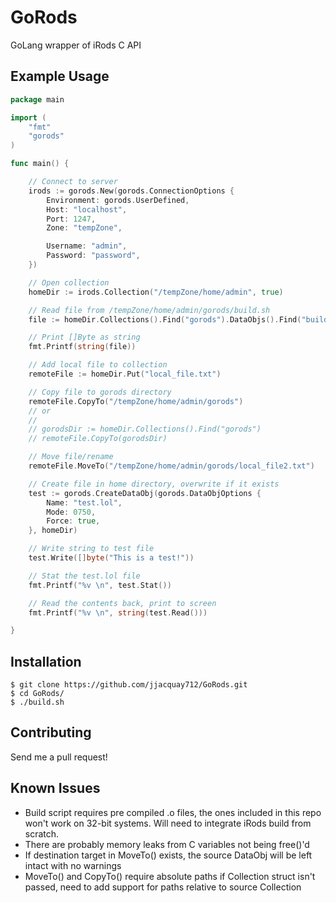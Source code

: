 # GoRods
GoLang wrapper of iRods C API

## Example Usage

```go
package main

import (
	"fmt"
	"gorods"
)

func main() {

	// Connect to server
	irods := gorods.New(gorods.ConnectionOptions {
		Environment: gorods.UserDefined,
		Host: "localhost",
		Port: 1247,
		Zone: "tempZone",

		Username: "admin",
		Password: "password",
	})

	// Open collection
	homeDir := irods.Collection("/tempZone/home/admin", true)

	// Read file from /tempZone/home/admin/gorods/build.sh
	file := homeDir.Collections().Find("gorods").DataObjs().Find("build.sh").Read()

	// Print []Byte as string
	fmt.Printf(string(file))

	// Add local file to collection
	remoteFile := homeDir.Put("local_file.txt")

	// Copy file to gorods directory
	remoteFile.CopyTo("/tempZone/home/admin/gorods")
	// or
	//
	// gorodsDir := homeDir.Collections().Find("gorods")
	// remoteFile.CopyTo(gorodsDir)

	// Move file/rename
	remoteFile.MoveTo("/tempZone/home/admin/gorods/local_file2.txt")

	// Create file in home directory, overwrite if it exists
	test := gorods.CreateDataObj(gorods.DataObjOptions {
		Name: "test.lol",
		Mode: 0750,
		Force: true,
	}, homeDir)

	// Write string to test file
	test.Write([]byte("This is a test!"))

	// Stat the test.lol file
	fmt.Printf("%v \n", test.Stat())

	// Read the contents back, print to screen
	fmt.Printf("%v \n", string(test.Read()))

}

```

## Installation


```
$ git clone https://github.com/jjacquay712/GoRods.git
$ cd GoRods/
$ ./build.sh
```

## Contributing

Send me a pull request!

## Known Issues

* Build script requires pre compiled .o files, the ones included in this repo won't work on 32-bit systems. Will need to integrate iRods build from scratch.
* There are probably memory leaks from C variables not being free()'d
* If destination target in MoveTo() exists, the source DataObj will be left intact with no warnings
* MoveTo() and CopyTo() require absolute paths if Collection struct isn't passed, need to add support for paths relative to source Collection
